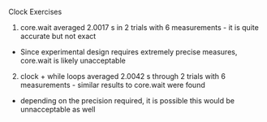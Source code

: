 Clock Exercises 

1. core.wait averaged 2.0017 s in 2 trials with 6 measurements - it is quite accurate but not exact
- Since experimental design requires extremely precise measures, core.wait is likely unacceptable 

2. clock + while loops averaged 2.0042 s through 2 trials with 6 measurements - similar results to core.wait were found 
 - depending on the precision required, it is possible this would be unnacceptable as well  
